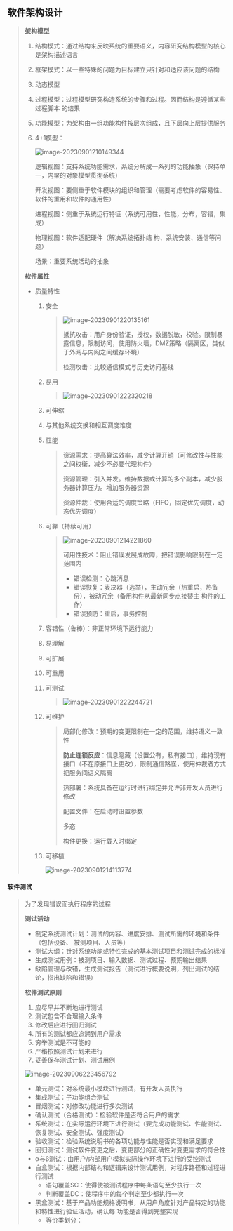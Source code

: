 ## **软件架构设计**

> **架构模型**
>
> 1. 结构模式：通过结构来反映系统的重要语义，内容研究结构模型的核心是架构描述语言
>
> 2. 框架模式：以一些特殊的问题为目标建立只针对和适应该问题的结构
>
> 3. 动态模型
>
> 4. 过程模型：过程模型研究构造系统的步骤和过程。因而结构是遵循某些过程脚本 的结果
>
> 5. 功能模型：为架构由一组功能构件按层次组成，且下层向上层提供服务
>
> 6. 4+1模型：
>
>    ![image-20230901210149344](image-20230901210149344.png) 
>
>    逻辑视图：支持系统功能需求，系统分解成一系列的功能抽象（保持单一，内聚的对象模型贯彻系统）
>
>    开发视图：要侧重于软件模块的组织和管理（需要考虑软件的容易性、软件的重用和软件的通用性）
>
>    进程视图：侧重于系统运行特征（系统可用性，性能，分布，容错，集成）
>
>    物理视图：软件适配硬件（解决系统拓扑结 构、系统安装、通信等问题）
>
>    场景：重要系统活动的抽象
>
> **软件属性**
>
> - 质量特性
>
>   1. 安全
>
>      > ![image-20230901220135161](image-20230901220135161.png) 
>      >
>      > 抵抗攻击：用户身份验证，授权，数据脱敏，校验。限制暴露信息，限制访问，使用防火墙，DMZ策略（隔离区，类似于外网与内网之间缓存环境）
>      >
>      > 检测攻击：比较通信模式与历史访问基线
>
>   2. 易用
>
>      > ![image-20230901222320218](image-20230901222320218.png) 
>
>   3. 可伸缩
>
>   4. 与其他系统交换和相互调度难度
>
>   5. 性能
>
>      > 资源需求：提高算法效率，减少计算开销（可修改性与性能之间权衡，减少不必要代理构件）
>      >
>      > 资源管理：引入并发。维持数据或计算的多个副本，减少服务器计算压力。增加服务器资源
>      >
>      > 资源仲裁：使用合适的调度策略（FIFO，固定优先调度，动态优先调度）
>
>   6. 可靠（持续可用）
>
>      > ![image-20230901214221860](image-20230901214221860.png) 
>      >
>      > 可用性技术：阻止错误发展成故障，把错误影响限制在一定范围内
>      >
>      > - 错误检测：心跳消息
>      > - 错误恢复：表决器（选举），主动冗余（热重启，热备份），被动冗余（备用构件从最新同步点接替主 构件的工作）
>      > - 错误预防：重启，事务控制
>
>   7. 容错性（鲁棒）：非正常环境下运行能力
>
>   8. 易理解
>
>   9. 可扩展
>
>   10. 可重用
>
>   11. 可测试
>
>       > ![image-20230901222244721](image-20230901222244721.png) 
>
>   12. 可维护
>
>       > 局部化修改：预期的变更限制在一定的范围，维持语义一致性
>       >
>       > **防止连锁反应**：信息隐藏（设置公有，私有接口），维持现有接口（不在原接口上更改），限制通信路径，使用仲裁者方式把服务间语义隔离
>       >
>       > 热部署：系统具备在运行时进行绑定并允许非开发人员进行修改
>       >
>       > 配置文件：在启动时设置参数
>       >
>       > 多态
>       >
>       > 构件更换：运行载入时绑定
>
>   13. 可移植
>
>       ![image-20230901214113774](image-20230901214113774.png) 
>

#### **软件测试**

> 为了发现错误而执行程序的过程
>
> **测试活动**
>
> - 制定系统测试计划：测试的内容、进度安排、测试所需的环境和条件（包括设备、 被测项目、人员等）
> - 测试大纲：针对系统功能或特性完成的基本测试项目和测试完成的标准
> - 生成测试用例：被测项目、输入数据、测试过程、预期输出结果
> - 缺陷管理与改错，生成测试报告（测试进行概要说明，列出测试的结论，指出缺陷和错误）
>
> 
>
> **软件测试原则**
>
> 1. 应尽早并不断地进行测试
> 2. 测试包含不合理输入条件
> 3. 修改后应进行回归测试
> 4. 所有的测试都应追溯到用户需求
> 5. 穷举测试是不可能的
> 6. 严格按照测试计划来进行
> 7. 妥善保存测试计划、测试用例
>
> ![image-20230906223456792](image-20230906223456792.png) 
>
> - 单元测试：对系统最小模块进行测试，有开发人员执行
> - 集成测试：子功能组合测试
> - 冒烟测试：对修改功能进行多次测试
> - 确认测试（合格测试）：检验软件是否符合用户的需求
> - 系统测试：在实际运行环境下进行测试（要完成功能测试、性能测试、恢复测试、安全测试、强度测试）
> - 验收测试：检验系统说明书的各项功能与性能是否实现和满足要求
> - 回归测试：测试软件变更之后，变更部分的正确性对变更需求的符合性
> - α与β测试：由用户/内部用户模拟实际操作环境下进行的受控测试
> - 白盒测试：根据内部结构和逻辑来设计测试用例，对程序路径和过程进行测试
>   - 语句覆盖SC：使得使被测试程序中每条语句至少执行一次
>   - 判断覆盖DC：使程序中的每个判定至少都执行一次
> - 黑盒测试：基于产品功能规格说明书，从用户角度针对产品特定的功能和特性进行验证活动，确认每 功能是否得到完整实现
>   - 等价类划分：

